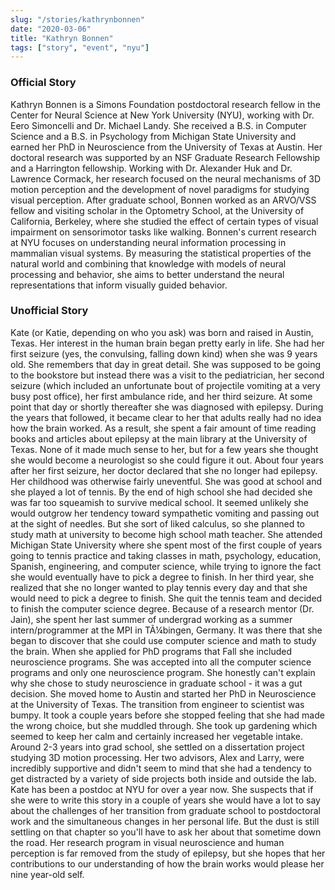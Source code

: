 ```yaml
---
slug: "/stories/kathrynbonnen"
date: "2020-03-06"
title: "Kathryn Bonnen"
tags: ["story", "event", "nyu"]
---
```

### Official Story
Kathryn Bonnen is a Simons Foundation postdoctoral research fellow in the Center for Neural Science at New York University (NYU), working with Dr. Eero Simoncelli and Dr. Michael Landy. She received a B.S. in Computer Science and a B.S. in Psychology from Michigan State University and earned her PhD in Neuroscience from the University of Texas at Austin. Her doctoral research was supported by an NSF Graduate Research Fellowship and a Harrington fellowship. Working with Dr. Alexander Huk and Dr. Lawrence Cormack, her research focused on the neural mechanisms of 3D motion perception and the development of novel paradigms for studying visual perception. After graduate school, Bonnen worked as an ARVO/VSS fellow and visiting scholar in the Optometry School, at the University of California, Berkeley, where she studied the effect of certain types of visual impairment on sensorimotor tasks like walking. Bonnen's current research at NYU focuses on understanding neural information processing in mammalian visual systems. By measuring the statistical properties of the natural world and combining that knowledge with models of neural processing and behavior, she aims to better understand the neural representations that inform visually guided behavior.

### Unofficial Story
Kate (or Katie, depending on who you ask) was born and raised in Austin, Texas. Her interest in the human brain began pretty early in life. She had her first seizure (yes, the convulsing, falling down kind) when she was 9 years old. She remembers that day in great detail. She was supposed to be going to the bookstore but instead there was a visit to the pediatrician, her second seizure (which included an unfortunate bout of projectile vomiting at a very busy post office), her first ambulance ride, and her third seizure. At some point that day or shortly thereafter she was diagnosed with epilepsy. During the years that followed, it became clear to her that adults really had no idea how the brain worked. As a result, she spent a fair amount of time reading books and articles about epilepsy at the main library at the University of Texas. None of it made much sense to her, but for a few years she thought she would become a neurologist so she could figure it out. About four years after her first seizure, her doctor declared that she no longer had epilepsy. Her childhood was otherwise fairly uneventful. She was good at school and she played a lot of tennis. By the end of high school she had decided she was far too squeamish to survive medical school. It seemed unlikely she would outgrow her tendency toward sympathetic vomiting and passing out at the sight of needles. But she sort of liked calculus, so she planned to study math at university to become high school math teacher. She attended Michigan State University where she spent most of the first couple of years going to tennis practice and taking classes in math, psychology, education, Spanish, engineering, and computer science, while trying to ignore the fact she would eventually have to pick a degree to finish. In her third year, she realized that she no longer wanted to play tennis every day and that she would need to pick a degree to finish. She quit the tennis team and decided to finish the computer science degree. Because of a research mentor (Dr. Jain), she spent her last summer of undergrad working as a summer intern/programmer at the MPI in TÃ¼bingen, Germany. It was there that she began to discover that she could use computer science and math to study the brain. When she applied for PhD programs that Fall she included neuroscience programs. She was accepted into all the computer science programs and only one neuroscience program. She honestly can't explain why she chose to study neuroscience in graduate school - it was a gut decision. She moved home to Austin and started her PhD in Neuroscience at the University of Texas. The transition from engineer to scientist was bumpy. It took a couple years before she stopped feeling that she had made the wrong choice, but she muddled through. She took up gardening which seemed to keep her calm and certainly increased her vegetable intake. Around 2-3 years into grad school, she settled on a dissertation project studying 3D motion processing. Her two advisors, Alex and Larry, were incredibly supportive and didn't seem to mind that she had a tendency to get distracted by a variety of side projects both inside and outside the lab. Kate has been a postdoc at NYU for over a year now. She suspects that if she were to write this story in a couple of years she would have a lot to say about the challenges of her transition from graduate school to postdoctoral work and the simultaneous changes in her personal life. But the dust is still settling on that chapter so you'll have to ask her about that sometime down the road. Her research program in visual neuroscience and human perception is far removed from the study of epilepsy, but she hopes that her contributions to our understanding of how the brain works would please her nine year-old self.

